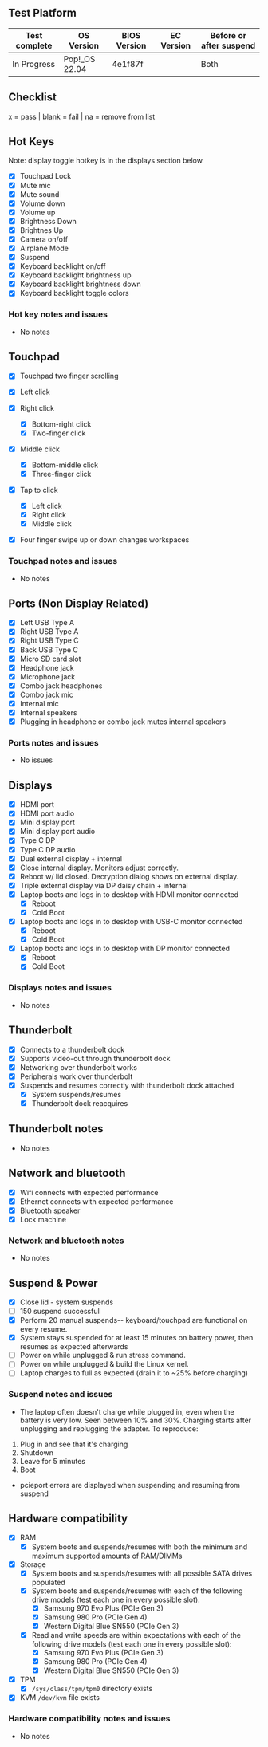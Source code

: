 ## Test Platform

| Test complete | OS Version     | BIOS Version | EC Version | Before or after suspend |
| ------------- | -------------- | ------------ | ---------- | ----------------------- |
| In Progress     | Pop!\_OS 22.04 | 4e1f87f      |     | Both                    |

## Checklist
x = pass | blank = fail | na = remove from list

## Hot Keys

Note: display toggle hotkey is in the displays section below.

- [x] Touchpad Lock
- [x] Mute mic
- [x] Mute sound
- [x] Volume down
- [x] Volume up
- [x] Brightness Down
- [x] Brightnes Up
- [x] Camera on/off
- [x] Airplane Mode
- [x] Suspend
- [x] Keyboard backlight on/off
- [x] Keyboard backlight brightness up
- [x] Keyboard backlight brightness down
- [x] Keyboard backlight toggle colors

### Hot key notes and issues

- No notes 

## Touchpad

- [x] Touchpad two finger scrolling 
- [x] Left click
- [x] Right click
    - [x] Bottom-right click
    - [x] Two-finger click
- [x] Middle click
    - [x] Bottom-middle click
    - [x] Three-finger click
- [x] Tap to click
    - [x] Left click
    - [x] Right click
    - [x] Middle click
- [x] Four finger swipe up or down changes workspaces


### Touchpad notes and issues

- No notes 

## Ports (Non Display Related)

- [x] Left USB Type A
- [x] Right USB Type A
- [x] Right USB Type C
- [x] Back USB Type C
- [x] Micro SD card slot
- [x] Headphone jack
- [x] Microphone jack
- [x] Combo jack headphones
- [x] Combo jack mic
- [x] Internal mic
- [x] Internal speakers
- [x] Plugging in headphone or combo jack mutes internal speakers

### Ports notes and issues

- No issues

## Displays

- [x] HDMI port
- [x] HDMI port audio
- [x] Mini display port
- [x] Mini display port audio
- [x] Type C DP
- [x] Type C DP audio
- [x] Dual external display + internal
- [x] Close internal display. Monitors adjust correctly.
- [x] Reboot w/ lid closed. Decryption dialog shows on external display.
- [x] Triple external display via DP daisy chain + internal
- [x] Laptop boots and logs in to desktop with HDMI monitor connected
    - [x] Reboot
    - [x] Cold Boot
- [x] Laptop boots and logs in to desktop with USB-C monitor connected
    - [x] Reboot
    - [x] Cold Boot
- [x] Laptop boots and logs in to desktop with DP monitor connected
    - [x] Reboot
    - [x] Cold Boot

### Displays notes and issues

- No notes 

## Thunderbolt

- [x] Connects to a thunderbolt dock
- [x] Supports video-out through thunderbolt dock
- [x] Networking over thunderbolt works
- [x] Peripherals work over thunderbolt
- [x] Suspends and resumes correctly with thunderbolt dock attached
    - [x] System suspends/resumes
    - [x] Thunderbolt dock reacquires

## Thunderbolt notes

- No notes 

## Network and bluetooth

- [x] Wifi connects with expected performance
- [x] Ethernet connects with expected performance
- [x] Bluetooth speaker
- [x] Lock machine

### Network and bluetooth notes

- No notes

## Suspend & Power

- [x] Close lid - system suspends
- [ ] 150 suspend successful
- [x] Perform 20 manual suspends-- keyboard/touchpad are functional on every resume.
- [x] System stays suspended for at least 15 minutes on battery power, then resumes as expected afterwards
- [ ] Power on while unplugged & run stress command.
- [ ] Power on while unplugged & build the Linux kernel.
- [ ] Laptop charges to full as expected (drain it to ~25% before charging)

### Suspend notes and issues

- The laptop often doesn't charge while plugged in, even when the battery is very low. Seen between 10% and 30%. Charging starts after unplugging and replugging the adapter. To reproduce:

1. Plug in and see that it's charging
2. Shutdown
3. Leave for 5 minutes
4. Boot

- pcieport errors are displayed when suspending and resuming from suspend

## Hardware compatibility

- [x] RAM
    - [x] System boots and suspends/resumes with both the minimum and maximum supported amounts of RAM/DIMMs
- [x] Storage
    - [x] System boots and suspends/resumes with all possible SATA drives populated
    - [x] System boots and suspends/resumes with each of the following drive models (test each one in every possible slot):
        - [x] Samsung 970 Evo Plus (PCIe Gen 3)
        - [x] Samsung 980 Pro (PCIe Gen 4)
        - [x] Western Digital Blue SN550 (PCIe Gen 3)
    - [x] Read and write speeds are within expectations with each of the following drive models (test each one in every possible slot):
        - [x] Samsung 970 Evo Plus (PCIe Gen 3)
        - [x] Samsung 980 Pro (PCIe Gen 4)
        - [x] Western Digital Blue SN550 (PCIe Gen 3)
- [x] TPM
    - [x] `/sys/class/tpm/tpm0` directory exists
- [x] KVM `/dev/kvm` file exists

### Hardware compatibility notes and issues

- No notes
